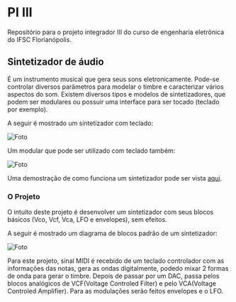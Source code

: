 # PI III
Repositório para o projeto integrador III do curso de engenharia eletrônica do IFSC Florianópolis.

## Sintetizador de áudio

É um instrumento musical que gera seus sons eletronicamente. Pode-se controlar diversos parâmetros para modelar o timbre
e caracterizar vários aspectos do som. Existem diversos tipos e modelos de sintetizadores, que podem ser modulares ou 
possuir uma interface para ser tocado (teclado por exemplo).

A seguir é mostrado um sintetizador com teclado:

![Foto](https://upload.wikimedia.org/wikipedia/commons/3/3e/R.A.Moog_minimoog_2.jpg)

Um modular que pode ser utilizado com teclado também:

![Foto](https://upload.wikimedia.org/wikipedia/commons/e/e6/Moog_Modular_55_img2.jpg)

Uma demostração de como funciona um sintetizador pode ser vista [aqui](https://youtu.be/V_kiqQpiVjE?t=380).


### O Projeto

O intuito deste projeto é desenvolver um sintetizador com seus blocos básicos (Vco, Vcf, Vca, LFO e envelopes), sem efeitos.

A seguir é mostrado um diagrama de blocos padrão de um sintetizador:

![Foto](https://upload.wikimedia.org/wikipedia/commons/8/86/Synthesizer.components.01.png)

Para este projeto, sinal MIDI é recebido de um teclado controlador com as informações das notas, gera as ondas digitalmente, podedo mixar 2 formas de onda para gerar o timbre. Depois de passar por um DAC, passa pelos blocos analógicos de VCF(Voltage Controled Filter) e pelo VCA(Voltage Controled Amplifier). Para as modulações serão feitos envelopes e o LFO.


